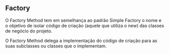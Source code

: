 ## Factory
O Factory Method tem em semelhança ao padrão Simple Factory o nome e o objetivo de isolar código de criação 
(aquele que utiliza o new) das classes de negócio do projeto.

O Factory Method delega a implementação do código de criação para as suas subclasses ou classes que o implementam.